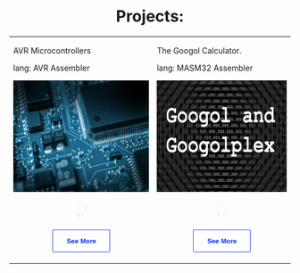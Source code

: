 <div id="header" align="center">
  <h1>Projects:</h1>

  <table>
    <tr>
      <td>
        <p>AVR Microcontrollers</p>
        <p>lang: AVR Assembler</p>
        <img src="./.github/360_F_460636484_5KLRqy4CgptG7Bt4S1nY80v7tPm3e5Tm.jpg" width="300px" height="200px" />
        <p align="center"><a href="https://github.com/numegaware/avr"><img src="./.github/git.png" width="30px" height="30px"></a>
          <br/>
          <br/>
          <a href="https://the-react-clone.netlify.app/">
            <img src="./.github//see_more.png" width="104px" height="41px" />
          </a>
        </p> 
      </td>
      <td>
        <p>The Googol Calculator.</p>
        <p>lang: MASM32 Assembler</p>
        <img src="./.github/googol+googolplex.png" width="300px" height="200px" />
        <p align="center"><a href="https://github.com/numegaware/googol-calculator"><img src="./.github/git.png" width="30px" height="30px"></a><br><br>
          <a href="">
            <img src="./.github/see_more.png" width="104px" height="41px" />
          </a>
        </p>
      </td>
    </tr>
  </table>
  
</div>
